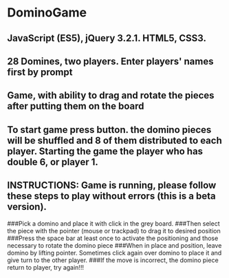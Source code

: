 # DominoGame

## JavaScript (ES5), jQuery 3.2.1. HTML5, CSS3.

## 28 Domines, two players. Enter players' names first by prompt

## Game, with ability to drag and rotate the pieces after putting them on the board

## To start game press button. the domino pieces will be shuffled and 8 of them distributed to each player. Starting the game the player who has double 6, or player 1.

##   INSTRUCTIONS: Game is running, please follow these steps to play without errors (this is a beta version).
###Pick a domino and place it with click in the grey board.
###Then select the piece with the pointer (mouse or trackpad) to drag it to desired position
###Press the space bar at least once to activate the positioning and those necessary to rotate the domino piece
###When in place and position, leave domino by lifting pointer. Sometimes click again over domino to place it and give turn to the other player.
###If the move is incorrect, the domino piece return to player, try again!!!
